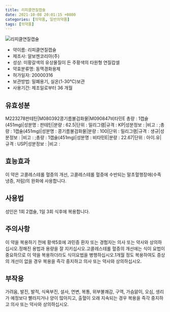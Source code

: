```yaml
---
title: 리피클연질캡슐
date: 2021-10-08 20:01:15 +0800
categories: [의약품, 일반의약품]
tags: [의약품]
---
```

![리피클연질캡슐](https://nedrug.mfds.go.kr/pbp/cmn/itemImageDownload/147809045897300021)

- 약이름: 리피클연질캡슐
- 제조사: 알보젠코리아(주)
- 성상: 미황갈색의 유상물질이 든 주황색의 타원형 연질캅셀
- 약효분류명: 동맥경화용제
- 허가일자: 20000316
- 보관방법: 밀폐용기, 실온(1-30℃)보관
- 사용기간: 제조일로부터 36 개월
## 유효성분
M223278판테틴|M080392콩기름불검화물|M090847비타민E
총량 : 1캡슐(451mg)|성분명 : 판테틴|분량 : 62.5|단위 : 밀리그램|규격 : KP|성분정보 : |비고 : ;총량 : 1캡슐(451mg)|성분명 : 콩기름불검화물|분량 : 100|단위 : 밀리그램|규격 : 생규|성분정보 : |비고 : ;총량 : 1캡슐(451mg)|성분명 : 비타민E|분량 : 22.67|단위 : 아이.유|규격 : USP|성분정보 : |비고 :
## 효능효과
이 약은 고콜레스테롤 혈증의 개선, 고콜레스테롤 혈증에 수반되는 말초혈행장애(수족냉증, 저림)의 완화에 사용합니다.
## 사용법
성인은 1회 2캡슐, 1일 3회 식후에 복용합니다.
## 주의사항
이 약을 복용하기 전에 황색5호에 과민증 환자 또는 경험자는 의사 또는 약사와 상의하십시오.정해진 용법과 용량을 잘 지키십시오.고콜레스테롤 혈증의 개선에는 식이 요법이 중요하므로 이 약을 복용하더라도 식이요법을 병행하십시오.1개월 정도 복용하여도 증상의 개선이 없을 경우 복용을 즉각 중지하고 의사 또는 약사와 상의하십시오.
## 부작용
가려움, 발진, 발적, 식욕부진, 설사, 연변, 복통, 위부불쾌감, 구역, 가슴앓이, 오심, 생리가 예정보다 빨라지거나 양이 많아지고, 출혈이 오래 지속되는 경우 복용을 즉각 중지하고 의사 또는 약사와 상의하십시오.
